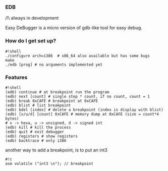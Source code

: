 ### EDB ###
/!\ always in development

Easy DeBugger is a micro version of 
gdb-like tool for easy debug.

### How do I get set up? ###


```
#!shell
./configure arch=i386  # x86_64 also available but has some bugs
make 
./edb [prog] # no arguments implemented yet

```



### Features ###

```
#!shell
(edb) continue # at breakpoint run the program
(edb) next [count] # single step * count, if no count, count = 1
(edb) break 0xCAFE # breakpoint at 0xCAFE
(edb) blist # list breakpoint
(edb) bdel [index] # delete a breakpoint (index is display with blist)
(edb) [x/u/d] [count] 0xCAFE # memory dump at 0xCAFE (size = count*4 bytes)
# x -> hexa, u -> unsigned, d -> signed int
(edb) kill # kill the process
(edb) quit # exit debugger
(edb) registers # show registers
(edb) backtrace # only i386

```


another way to add a breakpoint, is to put an int3 


```
#!c
asm volatile ("int3 \n"); // breakpoint
```
